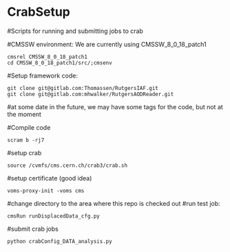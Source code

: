 # CrabSetup
#Scripts for running and submitting jobs to crab

#CMSSW environment: We are currently using CMSSW_8_0_18_patch1
```
cmsrel CMSSW_8_0_18_patch1
cd CMSSW_8_0_18_patch1/src/;cmsenv
```

#Setup framework code:
```
git clone git@gitlab.com:Thomassen/RutgersIAF.git 
git clone git@gitlab.com:mhwalker/RutgersAODReader.git
```
#at some date in the future, we may have some tags for the code, but not at the moment

#Compile code
```
scram b -rj7
```

#setup crab 
```
source /cvmfs/cms.cern.ch/crab3/crab.sh
```

#setup certificate (good idea)
```
voms-proxy-init -voms cms 
```

#change directory to the area where this repo is checked out
#run test job:
```
cmsRun runDisplacedData_cfg.py
```

#submit crab jobs
```
python crabConfig_DATA_analysis.py
```

